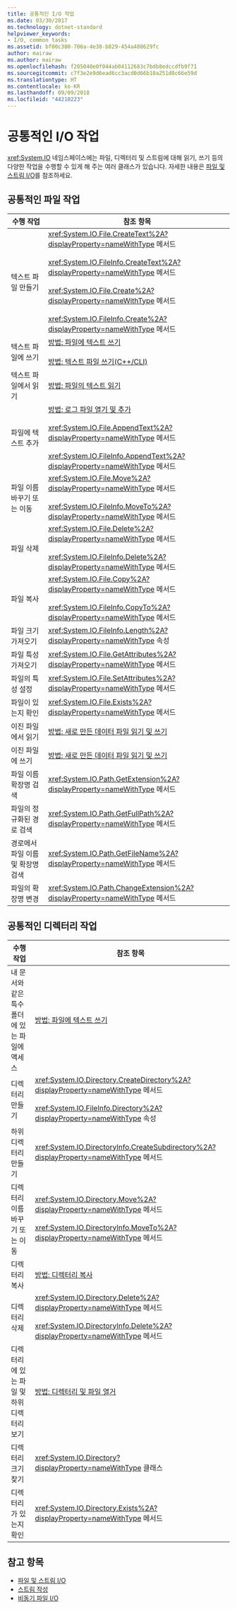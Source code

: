 ```yaml
---
title: 공통적인 I/O 작업
ms.date: 03/30/2017
ms.technology: dotnet-standard
helpviewer_keywords:
- I/O, common tasks
ms.assetid: bf00c380-706a-4e38-b829-454a480629fc
author: mairaw
ms.author: mairaw
ms.openlocfilehash: f205040e0f044ab04112683c7bdb8edccdfb9f71
ms.sourcegitcommit: c7f3e2e9d6ead6cc3acd0d66b10a251d0c66e59d
ms.translationtype: HT
ms.contentlocale: ko-KR
ms.lasthandoff: 09/09/2018
ms.locfileid: "44210223"
---
```

# <a name="common-io-tasks"></a>공통적인 I/O 작업
<xref:System.IO> 네임스페이스에는 파일, 디렉터리 및 스트림에 대해 읽기, 쓰기 등의 다양한 작업을 수행할 수 있게 해 주는 여러 클래스가 있습니다. 자세한 내용은 [파일 및 스트림 I/O](../../../docs/standard/io/index.md)를 참조하세요.  
  
## <a name="common-file-tasks"></a>공통적인 파일 작업  
  
|수행 작업|참조 항목|  
|-------------------|--------------------------------------|  
|텍스트 파일 만들기|<xref:System.IO.File.CreateText%2A?displayProperty=nameWithType> 메서드<br /><br /> <xref:System.IO.FileInfo.CreateText%2A?displayProperty=nameWithType> 메서드<br /><br /> <xref:System.IO.File.Create%2A?displayProperty=nameWithType> 메서드<br /><br /> <xref:System.IO.FileInfo.Create%2A?displayProperty=nameWithType> 메서드|  
|텍스트 파일에 쓰기|[방법: 파일에 텍스트 쓰기](../../../docs/standard/io/how-to-write-text-to-a-file.md)<br /><br /> [방법: 텍스트 파일 쓰기(C++/CLI)](/cpp/dotnet/how-to-write-a-text-file-cpp-cli)|  
|텍스트 파일에서 읽기|[방법: 파일의 텍스트 읽기](../../../docs/standard/io/how-to-read-text-from-a-file.md)|  
|파일에 텍스트 추가|[방법: 로그 파일 열기 및 추가](../../../docs/standard/io/how-to-open-and-append-to-a-log-file.md)<br /><br /> <xref:System.IO.File.AppendText%2A?displayProperty=nameWithType> 메서드<br /><br /> <xref:System.IO.FileInfo.AppendText%2A?displayProperty=nameWithType> 메서드|  
|파일 이름 바꾸기 또는 이동|<xref:System.IO.File.Move%2A?displayProperty=nameWithType> 메서드<br /><br /> <xref:System.IO.FileInfo.MoveTo%2A?displayProperty=nameWithType> 메서드|  
|파일 삭제|<xref:System.IO.File.Delete%2A?displayProperty=nameWithType> 메서드<br /><br /> <xref:System.IO.FileInfo.Delete%2A?displayProperty=nameWithType> 메서드|  
|파일 복사|<xref:System.IO.File.Copy%2A?displayProperty=nameWithType> 메서드<br /><br /> <xref:System.IO.FileInfo.CopyTo%2A?displayProperty=nameWithType> 메서드|  
|파일 크기 가져오기|<xref:System.IO.FileInfo.Length%2A?displayProperty=nameWithType> 속성|  
|파일 특성 가져오기|<xref:System.IO.File.GetAttributes%2A?displayProperty=nameWithType> 메서드|  
|파일의 특성 설정|<xref:System.IO.File.SetAttributes%2A?displayProperty=nameWithType> 메서드|  
|파일이 있는지 확인|<xref:System.IO.File.Exists%2A?displayProperty=nameWithType> 메서드|  
|이진 파일에서 읽기|[방법: 새로 만든 데이터 파일 읽기 및 쓰기](../../../docs/standard/io/how-to-read-and-write-to-a-newly-created-data-file.md)|  
|이진 파일에 쓰기|[방법: 새로 만든 데이터 파일 읽기 및 쓰기](../../../docs/standard/io/how-to-read-and-write-to-a-newly-created-data-file.md)|  
|파일 이름 확장명 검색|<xref:System.IO.Path.GetExtension%2A?displayProperty=nameWithType> 메서드|  
|파일의 정규화된 경로 검색|<xref:System.IO.Path.GetFullPath%2A?displayProperty=nameWithType> 메서드|  
|경로에서 파일 이름 및 확장명 검색|<xref:System.IO.Path.GetFileName%2A?displayProperty=nameWithType> 메서드|  
|파일의 확장명 변경|<xref:System.IO.Path.ChangeExtension%2A?displayProperty=nameWithType> 메서드|  
  
## <a name="common-directory-tasks"></a>공통적인 디렉터리 작업  
  
|수행 작업|참조 항목|  
|-------------------|--------------------------------------|  
|내 문서와 같은 특수 폴더에 있는 파일에 액세스|[방법: 파일에 텍스트 쓰기](../../../docs/standard/io/how-to-write-text-to-a-file.md)|  
|디렉터리 만들기|<xref:System.IO.Directory.CreateDirectory%2A?displayProperty=nameWithType> 메서드<br /><br /> <xref:System.IO.FileInfo.Directory%2A?displayProperty=nameWithType> 속성|  
|하위 디렉터리 만들기|<xref:System.IO.DirectoryInfo.CreateSubdirectory%2A?displayProperty=nameWithType> 메서드|  
|디렉터리 이름 바꾸기 또는 이동|<xref:System.IO.Directory.Move%2A?displayProperty=nameWithType> 메서드<br /><br /> <xref:System.IO.DirectoryInfo.MoveTo%2A?displayProperty=nameWithType> 메서드|  
|디렉터리 복사|[방법: 디렉터리 복사](../../../docs/standard/io/how-to-copy-directories.md)|  
|디렉터리 삭제|<xref:System.IO.Directory.Delete%2A?displayProperty=nameWithType> 메서드<br /><br /> <xref:System.IO.DirectoryInfo.Delete%2A?displayProperty=nameWithType> 메서드|  
|디렉터리에 있는 파일 및 하위 디렉터리 보기|[방법: 디렉터리 및 파일 열거](../../../docs/standard/io/how-to-enumerate-directories-and-files.md)|  
|디렉터리 크기 찾기|<xref:System.IO.Directory?displayProperty=nameWithType> 클래스|  
|디렉터리가 있는지 확인|<xref:System.IO.Directory.Exists%2A?displayProperty=nameWithType> 메서드|  
  
## <a name="see-also"></a>참고 항목

- [파일 및 스트림 I/O](../../../docs/standard/io/index.md)  
- [스트림 작성](../../../docs/standard/io/composing-streams.md)  
- [비동기 파일 I/O](../../../docs/standard/io/asynchronous-file-i-o.md)

